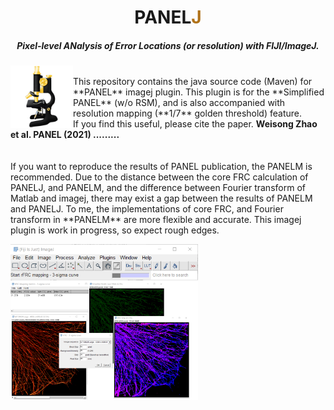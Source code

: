 <p>
<h1 align="center">PANEL<font color="#b07219">J</font></h1>
<h5 align="center">Pixel-level ANalysis of Error Locations (or resolution) with FIJI/ImageJ.</h5>
</p>



<p>
<img src='/img/imagej-128.png' align="left" width=100>
</p>

</br>
This repository contains the java source code (Maven) for **PANEL** imagej plugin. This plugin is for the **Simplified PANEL** (w/o RSM), and is also accompanied with resolution mapping (**1/7** golden threshold) feature.
</br>
If you find this useful, please cite the paper.
<b>Weisong Zhao et al. PANEL (2021) .........</b>
</br>
</br>
</br>
If you want to reproduce the results of PANEL publication, the PANELM is recommended. Due to the distance between the core FRC calculation of PANELJ, and PANELM, and the difference between Fourier transform of Matlab and imagej, there may exist a gap between the results of PANELM and PANELJ. To me, the implementations of core FRC, and Fourier transform in **PANELM**  are more flexible and accurate. This imagej plugin is work in progress, so expect rough edges. 

<p>
<img src='/img/PANELJ.svg' align="middle" width=300>
</p>